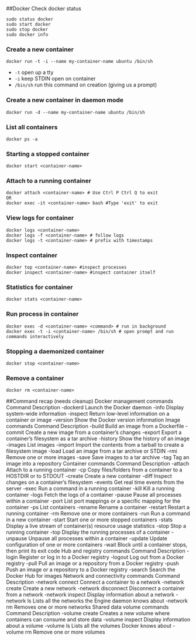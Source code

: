 ##Docker
Check docker status
```
sudo status docker
sudo start docker
sudo stop docker
sudo docker info
```
### Create a new container 
```
docker run -t -i --name my-container-name ubuntu /bin/sh
```
- ```-t``` open up a tty
- ```-i``` keep STDIN open on container
- ```/bin/sh``` run this command on creation (giving us a prompt)

### Create a new container in daemon mode
```
docker run -d --name my-container-name ubuntu /bin/sh
```


### List all containers 
```
docker ps -a
```

### Starting a stopped container
```
docker start <container-name>
```
### Attach to a running container
```
docker attach <container-name> # Use Ctrl P Ctrl Q to exit
OR
docker exec -it <container-name> bash #Type 'exit' to exit
```

### View logs for container
```
docker logs <container-name>
docker logs -f <container-name> # follow logs
docker logs -t <container-name> # prefix with timestamps
```

### Inspect container
```
docker top <container-name> #inspect processes
docker inspect <container-name> #inspect container itself
```
### Statistics for container
```
docker stats <container-name>
```
### Run process in container
```
docker exec -d <container-name> <command> # run in background
docker exec -t -i <container-name> /bin/sh # open prompt and run commands interactively
```
### Stopping a daemonized container
```
docker stop <container-name>
```
### Remove a container
```
docker rm <container-name>
```

##Command recap (needs cleanup)
Docker management commands
Command	Description
-dockerd	Launch the Docker daemon
-info	Display system-wide information
-inspect	Return low-level information on a container or image
-version	Show the Docker version information
Image commands
Command	Description
-build	Build an image from a Dockerfile
-commit	Create a new image from a container’s changes
-export	Export a container’s filesystem as a tar archive
-history	Show the history of an image
-images	List images
-import	Import the contents from a tarball to create a filesystem image
-load	Load an image from a tar archive or STDIN
-rmi	Remove one or more images
-save	Save images to a tar archive
-tag	Tag an image into a repository
Container commands
Command	Description
-attach	Attach to a running container
-cp	Copy files/folders from a container to a HOSTDIR or to STDOUT
-create	Create a new container
-diff	Inspect changes on a container’s filesystem
-events	Get real time events from the server
-exec	Run a command in a running container
-kill	Kill a running container
-logs	Fetch the logs of a container
-pause	Pause all processes within a container
-port	List port mappings or a specific mapping for the container
-ps	List containers
-rename	Rename a container
-restart	Restart a running container
-rm	Remove one or more containers
-run	Run a command in a new container
-start	Start one or more stopped containers
-stats	Display a live stream of container(s) resource usage statistics
-stop	Stop a running container
-top	Display the running processes of a container
-unpause	Unpause all processes within a container
-update	Update configuration of one or more containers
-wait	Block until a container stops, then print its exit code
Hub and registry commands
Command	Description
-login	Register or log in to a Docker registry
-logout	Log out from a Docker registry
-pull	Pull an image or a repository from a Docker registry
-push	Push an image or a repository to a Docker registry
-search	Search the Docker Hub for images
Network and connectivity commands
Command	Description
-network connect	Connect a container to a network
-network create	Create a new network
-network disconnect	Disconnect a container from a network
-network inspect	Display information about a network
-network ls	Lists all the networks the Engine daemon knows about
-network rm	Removes one or more networks
Shared data volume commands
Command	Description
-volume create	Creates a new volume where containers can consume and store data
-volume inspect	Display information about a volume
-volume ls	Lists all the volumes Docker knows about
-volume rm	Remove one or more volumes
